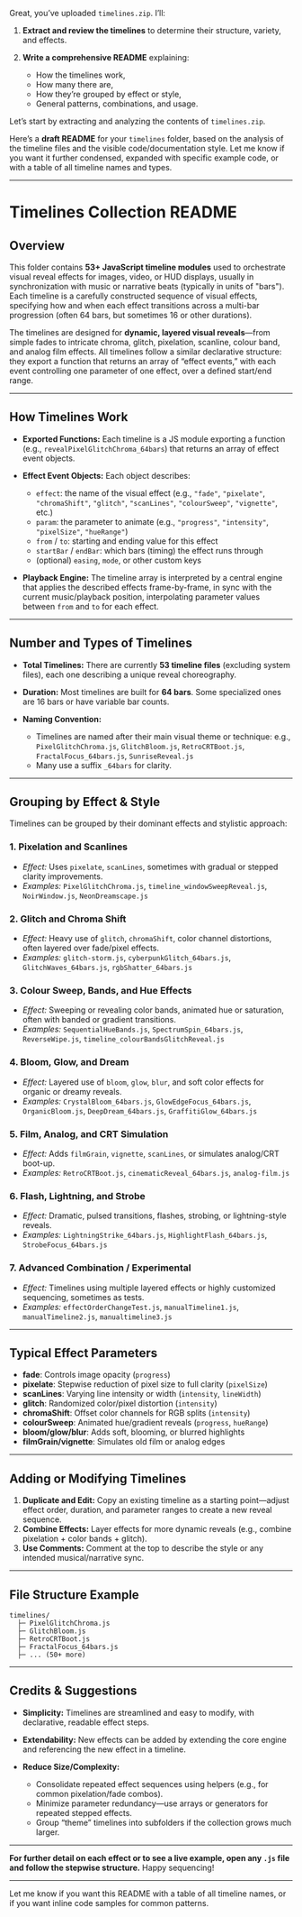 Great, you’ve uploaded `timelines.zip`. I’ll:

1. **Extract and review the timelines** to determine their structure, variety, and effects.
2. **Write a comprehensive README** explaining:

   * How the timelines work,
   * How many there are,
   * How they’re grouped by effect or style,
   * General patterns, combinations, and usage.

Let’s start by extracting and analyzing the contents of `timelines.zip`.


Here’s a **draft README** for your `timelines` folder, based on the analysis of the timeline files and the visible code/documentation style.
Let me know if you want it further condensed, expanded with specific example code, or with a table of all timeline names and types.

---

# Timelines Collection README

## Overview

This folder contains **53+ JavaScript timeline modules** used to orchestrate visual reveal effects for images, video, or HUD displays, usually in synchronization with music or narrative beats (typically in units of "bars").
Each timeline is a carefully constructed sequence of visual effects, specifying how and when each effect transitions across a multi-bar progression (often 64 bars, but sometimes 16 or other durations).

The timelines are designed for **dynamic, layered visual reveals**—from simple fades to intricate chroma, glitch, pixelation, scanline, colour band, and analog film effects.
All timelines follow a similar declarative structure: they export a function that returns an array of “effect events,” with each event controlling one parameter of one effect, over a defined start/end range.

---

## How Timelines Work

* **Exported Functions:**
  Each timeline is a JS module exporting a function (e.g., `revealPixelGlitchChroma_64bars`) that returns an array of effect event objects.

* **Effect Event Objects:**
  Each object describes:

  * `effect`: the name of the visual effect (e.g., `"fade"`, `"pixelate"`, `"chromaShift"`, `"glitch"`, `"scanLines"`, `"colourSweep"`, `"vignette"`, etc.)
  * `param`: the parameter to animate (e.g., `"progress"`, `"intensity"`, `"pixelSize"`, `"hueRange"`)
  * `from` / `to`: starting and ending value for this effect
  * `startBar` / `endBar`: which bars (timing) the effect runs through
  * (optional) `easing`, `mode`, or other custom keys

* **Playback Engine:**
  The timeline array is interpreted by a central engine that applies the described effects frame-by-frame, in sync with the current music/playback position, interpolating parameter values between `from` and `to` for each effect.

---

## Number and Types of Timelines

* **Total Timelines:**
  There are currently **53 timeline files** (excluding system files), each one describing a unique reveal choreography.
* **Duration:**
  Most timelines are built for **64 bars**. Some specialized ones are 16 bars or have variable bar counts.
* **Naming Convention:**

  * Timelines are named after their main visual theme or technique: e.g.,
    `PixelGlitchChroma.js`, `GlitchBloom.js`, `RetroCRTBoot.js`, `FractalFocus_64bars.js`, `SunriseReveal.js`
  * Many use a suffix `_64bars` for clarity.

---

## Grouping by Effect & Style

Timelines can be grouped by their dominant effects and stylistic approach:

### 1. **Pixelation and Scanlines**

* *Effect:* Uses `pixelate`, `scanLines`, sometimes with gradual or stepped clarity improvements.
* *Examples:*
  `PixelGlitchChroma.js`, `timeline_windowSweepReveal.js`, `NoirWindow.js`, `NeonDreamscape.js`

### 2. **Glitch and Chroma Shift**

* *Effect:* Heavy use of `glitch`, `chromaShift`, color channel distortions, often layered over fade/pixel effects.
* *Examples:*
  `glitch-storm.js`, `cyberpunkGlitch_64bars.js`, `GlitchWaves_64bars.js`, `rgbShatter_64bars.js`

### 3. **Colour Sweep, Bands, and Hue Effects**

* *Effect:* Sweeping or revealing color bands, animated hue or saturation, often with banded or gradient transitions.
* *Examples:*
  `SequentialHueBands.js`, `SpectrumSpin_64bars.js`, `ReverseWipe.js`, `timeline_colourBandsGlitchReveal.js`

### 4. **Bloom, Glow, and Dream**

* *Effect:* Layered use of `bloom`, `glow`, `blur`, and soft color effects for organic or dreamy reveals.
* *Examples:*
  `CrystalBloom_64bars.js`, `GlowEdgeFocus_64bars.js`, `OrganicBloom.js`, `DeepDream_64bars.js`, `GraffitiGlow_64bars.js`

### 5. **Film, Analog, and CRT Simulation**

* *Effect:* Adds `filmGrain`, `vignette`, `scanLines`, or simulates analog/CRT boot-up.
* *Examples:*
  `RetroCRTBoot.js`, `cinematicReveal_64bars.js`, `analog-film.js`

### 6. **Flash, Lightning, and Strobe**

* *Effect:* Dramatic, pulsed transitions, flashes, strobing, or lightning-style reveals.
* *Examples:*
  `LightningStrike_64bars.js`, `HighlightFlash_64bars.js`, `StrobeFocus_64bars.js`

### 7. **Advanced Combination / Experimental**

* *Effect:* Timelines using multiple layered effects or highly customized sequencing, sometimes as tests.
* *Examples:*
  `effectOrderChangeTest.js`, `manualTimeline1.js`, `manualTimeline2.js`, `manualtimeline3.js`

---

## Typical Effect Parameters

* **fade**: Controls image opacity (`progress`)
* **pixelate**: Stepwise reduction of pixel size to full clarity (`pixelSize`)
* **scanLines**: Varying line intensity or width (`intensity`, `lineWidth`)
* **glitch**: Randomized color/pixel distortion (`intensity`)
* **chromaShift**: Offset color channels for RGB splits (`intensity`)
* **colourSweep**: Animated hue/gradient reveals (`progress`, `hueRange`)
* **bloom/glow/blur**: Adds soft, blooming, or blurred highlights
* **filmGrain/vignette**: Simulates old film or analog edges

---

## Adding or Modifying Timelines

1. **Duplicate and Edit:**
   Copy an existing timeline as a starting point—adjust effect order, duration, and parameter ranges to create a new reveal sequence.
2. **Combine Effects:**
   Layer effects for more dynamic reveals (e.g., combine pixelation + color bands + glitch).
3. **Use Comments:**
   Comment at the top to describe the style or any intended musical/narrative sync.

---

## File Structure Example

```
timelines/
  ├─ PixelGlitchChroma.js
  ├─ GlitchBloom.js
  ├─ RetroCRTBoot.js
  ├─ FractalFocus_64bars.js
  ├─ ... (50+ more)
```

---

## Credits & Suggestions

* **Simplicity:**
  Timelines are streamlined and easy to modify, with declarative, readable effect steps.
* **Extendability:**
  New effects can be added by extending the core engine and referencing the new effect in a timeline.
* **Reduce Size/Complexity:**

  * Consolidate repeated effect sequences using helpers (e.g., for common pixelation/fade combos).
  * Minimize parameter redundancy—use arrays or generators for repeated stepped effects.
  * Group “theme” timelines into subfolders if the collection grows much larger.

---

**For further detail on each effect or to see a live example, open any `.js` file and follow the stepwise structure.**
Happy sequencing!

---

Let me know if you want this README with a table of all timeline names, or if you want inline code samples for common patterns.
